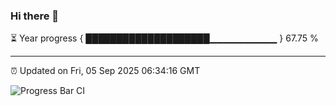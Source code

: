 ### Hi there 👋

⏳ Year progress { ████████████████████▁▁▁▁▁▁▁▁▁▁ } 67.75 %

---

⏰ Updated on Fri, 05 Sep 2025 06:34:16 GMT

![Progress Bar CI](https://github.com/ZhaoGui/ZhaoGui/workflows/Progress%20Bar%20CI/badge.svg)
